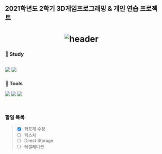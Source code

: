## 2021학년도 2학기 3D게임프로그래밍 & 개인 연습 프로젝트

# <div align=center> ![header](https://capsule-render.vercel.app/api?type=soft&color=auto&height=120&section=header&text=Direct3D12%20Study&fontSize=72)</div>
### :book: Study
<img src="https://img.shields.io/badge/C++-00599C?style=flat-square&logo=C++&logoColor=white"/> <img src="https://img.shields.io/badge/Direct3D 12-0078D6?style=flat-square&logo=Windows&logoColor=white"/> 
---
### :hammer: Tools
<img src="https://img.shields.io/badge/Visual Studio-5C2D91?style=flat-square&logo=Visual Studio&logoColor=white"/> <img src="https://img.shields.io/badge/Git-F05032?style=flat-square&logo=Git&logoColor=white"/> <img src="https://img.shields.io/badge/GitHub-181717?style=flat-square&logo=GitHub&logoColor=white"/>

</br>

### 할일 목록
> - [x] 좌표계 수정
> - [ ] 텍스처
> - [ ] Direct Storage
> - [ ] 테셀레이션
